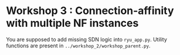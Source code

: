 # Workshop 3 : Connection-affinity with multiple NF instances

You are supposed to add missing SDN logic into `ryu_app.py`. Utility functions are present in `../workshop_2/workshop_parent.py`.
